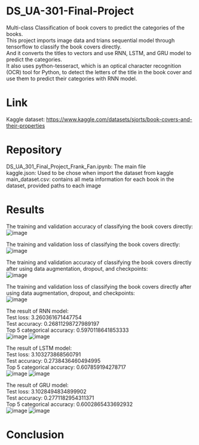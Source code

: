 # DS_UA-301-Final-Project

Multi-class Classification of book covers to predict the categories of the books.  
This project imports image data and trians sequential model through tensorflow to classify the book covers directly.  
And it converts the titles to vectors and use RNN, LSTM, and GRU model to predict the categories.  
It also uses python-tesseract, which is an optical character recognition (OCR) tool for Python, to detect the letters of the title in the book cover and use them to predict their categories with RNN model.

# Link
Kaggle dataset: https://www.kaggle.com/datasets/sjorts/book-covers-and-their-properties

# Repository

DS_UA_301_Final_Project_Frank_Fan.ipynb: The main file   
kaggle.json: Used to be chose when import the dataset from kaggle   
main_dataset.csv: contains all meta information for each book in the dataset, provided paths to each image  

# Results
The training and validation accuracy of classifying the book covers directly:  
![image](https://user-images.githubusercontent.com/98332987/208316443-d4c295ba-6da8-427c-bc69-5ff64888b0ab.png)

The training and validation loss of classifying the book covers directly:  
![image](https://user-images.githubusercontent.com/98332987/208316432-8dd1de37-244e-43a1-9e88-c4b69dae2be1.png)

The training and validation accuracy of classifying the book covers directly after using data augmentation, dropout, and checkpoints:  
![image](https://user-images.githubusercontent.com/98332987/208316477-b350270d-c470-4bea-8c7c-74ec0c723708.png)

The training and validation loss of classifying the book covers directly after using data augmentation, dropout, and checkpoints:  
![image](https://user-images.githubusercontent.com/98332987/208316485-d6b755b0-ff25-45f4-98be-97990ed2cf72.png)

The result of RNN model:  
Test loss: 3.260361671447754  
Test accuracy: 0.26811298727989197  
Top 5 categorical accuracy: 0.5970118641853333  
![image](https://user-images.githubusercontent.com/98332987/208316744-7c0d82d3-194e-471c-8d9c-60069032838f.png)
![image](https://user-images.githubusercontent.com/98332987/208316749-8a904b5e-9113-4446-9b66-62fef6858c1e.png)  

The result of LSTM model:  
Test loss: 3.103273868560791  
Test accuracy: 0.2738436460494995  
Top 5 categorical accuracy: 0.607859194278717  
![image](https://user-images.githubusercontent.com/98332987/208316770-b482c407-4c37-4ae0-af37-17bd681f54d6.png)
![image](https://user-images.githubusercontent.com/98332987/208316775-d9cdbb89-2d92-4c66-9b88-2d838c977081.png)

The result of GRU model:  
Test loss: 3.1028494834899902  
Test accuracy: 0.2771182954311371  
Top 5 categorical accuracy: 0.6002865433692932  
![image](https://user-images.githubusercontent.com/98332987/208316781-c94d24f2-e0f3-44f2-b44d-3b012cd9b9fd.png)
![image](https://user-images.githubusercontent.com/98332987/208316784-2ca987be-89e6-4736-9b5f-6a6f255d7475.png)





# Conclusion



